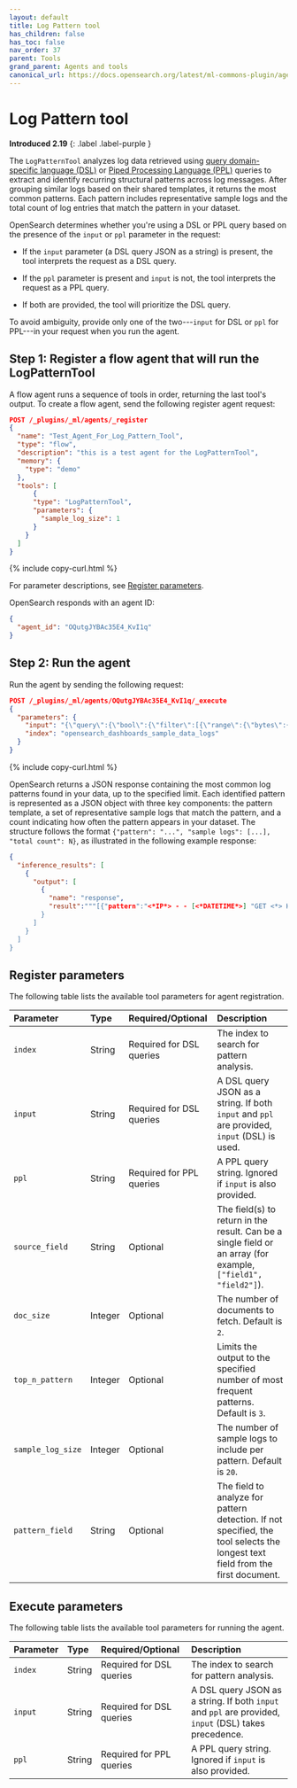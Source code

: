 ```yaml
---
layout: default
title: Log Pattern tool
has_children: false
has_toc: false
nav_order: 37
parent: Tools
grand_parent: Agents and tools
canonical_url: https://docs.opensearch.org/latest/ml-commons-plugin/agents-tools/tools/log-pattern-tool/
---
```


<!-- vale off -->
# Log Pattern tool
**Introduced 2.19**
{: .label .label-purple }
<!-- vale on -->

The `LogPatternTool` analyzes log data retrieved using [query domain-specific language (DSL)]({{site.url}}{{site.baseurl}}/query-dsl/) or [Piped Processing Language (PPL)]({{site.url}}{{site.baseurl}}/search-plugins/sql/ppl/index/) queries to extract and identify recurring structural patterns across log messages. After grouping similar logs based on their shared templates, it returns the most common patterns. Each pattern includes representative sample logs and the total count of log entries that match the pattern in your dataset.

OpenSearch determines whether you're using a DSL or PPL query based on the presence of the `input` or `ppl` parameter in the request:

- If the `input` parameter (a DSL query JSON as a string) is present, the tool interprets the request as a DSL query.

- If the `ppl` parameter is present and `input` is not, the tool interprets the request as a PPL query.

- If both are provided, the tool will prioritize the DSL query.

To avoid ambiguity, provide only one of the two---`input` for DSL or `ppl` for PPL---in your request when you run the agent.

## Step 1: Register a flow agent that will run the LogPatternTool

A flow agent runs a sequence of tools in order, returning the last tool's output. To create a flow agent, send the following register agent request:

```json
POST /_plugins/_ml/agents/_register
{
  "name": "Test_Agent_For_Log_Pattern_Tool",
  "type": "flow",
  "description": "this is a test agent for the LogPatternTool",
  "memory": {
    "type": "demo"
  },
  "tools": [
      {
      "type": "LogPatternTool",
      "parameters": {
        "sample_log_size": 1
      }
    }
  ]
}
```
{% include copy-curl.html %}

For parameter descriptions, see [Register parameters](#register-parameters).

OpenSearch responds with an agent ID:

```json
{
  "agent_id": "OQutgJYBAc35E4_KvI1q"
}
```

## Step 2: Run the agent

Run the agent by sending the following request:

```json
POST /_plugins/_ml/agents/OQutgJYBAc35E4_KvI1q/_execute
{
  "parameters": {
    "input": "{\"query\":{\"bool\":{\"filter\":[{\"range\":{\"bytes\":{\"from\":10,\"to\":null,\"include_lower\":true,\"include_upper\":true,\"boost\":1}}}],\"adjust_pure_negative\":true,\"boost\":1}}}",
    "index": "opensearch_dashboards_sample_data_logs"
  }
}
```
{% include copy-curl.html %}

OpenSearch returns a JSON response containing the most common log patterns found in your data, up to the specified limit. Each identified pattern is represented as a JSON object with three key components: the pattern template, a set of representative sample logs that match the pattern, and a count indicating how often the pattern appears in your dataset. The structure follows the format `{"pattern": "...", "sample logs": [...], "total count": N}`, as illustrated in the following example response:

```json
{
  "inference_results": [
    {
      "output": [
        {
          "name": "response",
          "result":"""[{"pattern":"<*IP*> - - [<*DATETIME*>] "GET <*> HTTP/<*><*>\" 200 <*> \"-\" \"Mozilla/<*><*> (<*>; Linux <*>_<*>; rv:<*><*><*>) Gecko/<*> Firefox/<*><*><*>\"","sample logs":["223.87.60.27 - - [2018-07-22T00:39:02.912Z] \"GET /opensearch/opensearch-1.0.0.deb_1 HTTP/1.1\" 200 6219 \"-\" \"Mozilla/5.0 (X11; Linux x86_64; rv:6.0a1) Gecko/20110421 Firefox/6.0a1\""],"total count":367},{"pattern":"<*IP*> - - [<*DATETIME*>] \"GET <*> HTTP/<*><*>\" 200 <*> \"-\" \"Mozilla/<*><*> (<*>; Linux <*>) AppleWebKit/<*><*> (KHTML like Gecko) Chrome<*IP*> Safari/<*><*>\"","sample logs":["216.9.22.134 - - [2018-07-22T05:27:11.939Z] \"GET /beats/metricbeat_1 HTTP/1.1\" 200 3629 \"-\" \"Mozilla/5.0 (X11; Linux i686) AppleWebKit/534.24 (KHTML, like Gecko) Chrome/11.0.696.50 Safari/534.24\""],"total count":311},{"pattern":"<*IP*> - - [<*DATETIME*>] \"GET <*> HTTP/<*><*>\" 200 <*> \"-\" \"Mozilla/<*><*> (compatible; MSIE 6<*>; Windows NT 5<*>; <*>; .NET CLR 1<*><*>)\"","sample logs":["99.74.118.237 - - [2018-07-22T03:34:43.399Z] \"GET /beats/metricbeat/metricbeat-6.3.2-amd64.deb_1 HTTP/1.1\" 200 14113 \"-\" \"Mozilla/4.0 (compatible; MSIE 6.0; Windows NT 5.1; SV1; .NET CLR 1.1.4322)\""],"total count":269}]"""
        }
      ]
    }
  ]
}
```

## Register parameters

The following table lists the available tool parameters for agent registration.

| Parameter         | Type     | Required/Optional                                | Description |
|:-----------------|:---------|:-------------------------------------------------|:------------|
| `index`          | String   | Required for DSL queries                         | The index to search for pattern analysis. |
| `input`          | String   | Required for DSL queries                         | A DSL query JSON as a string. If both `input` and `ppl` are provided, `input` (DSL) is used. |
| `ppl`            | String   | Required for PPL queries                         | A PPL query string. Ignored if `input` is also provided. |
| `source_field`   | String   | Optional                                         | The field(s) to return in the result. Can be a single field or an array (for example, `["field1", "field2"]`). |
| `doc_size`       | Integer  | Optional                                         | The number of documents to fetch. Default is `2`. |
| `top_n_pattern`  | Integer  | Optional                                         | Limits the output to the specified number of most frequent patterns. Default is `3`. |
| `sample_log_size`| Integer  | Optional                                         | The number of sample logs to include per pattern. Default is `20`. |
| `pattern_field`  | String   | Optional                                         | The field to analyze for pattern detection. If not specified, the tool selects the longest text field from the first document. |


## Execute parameters

The following table lists the available tool parameters for running the agent.

Parameter	| Type | Required/Optional      | Description	
:--- | :--- |:-----------------------| :---
| `index`   | String | Required for DSL queries | The index to search for pattern analysis. |
| `input`   | String | Required for DSL queries | A DSL query JSON as a string. If both `input` and `ppl` are provided, `input` (DSL) takes precedence. |
| `ppl`     | String | Required for PPL queries | A PPL query string. Ignored if `input` is also provided. |